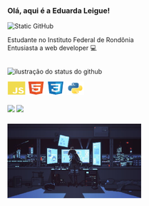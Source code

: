 ### Olá, aqui é a Eduarda Leigue!

<img src="https://img.shields.io/static/v1?label=Overview&message=LEIGUEED&color=f8efd4&style=for-the-badge&logo=GitHub" alt="Static GitHub"/>

<p> Estudante no Instituto Federal de Rondônia <br/> Entusiasta a web developer 💻</p>

##

<p>
  <img src="https://github-readme-stats.vercel.app/api?username=leigueed&theme=tokyonight" alt="ilustração do status do github">
</p>

<div align="left">
  <img align="center" alt="eduarda-js" height="30" width="40" src="https://raw.githubusercontent.com/devicons/devicon/master/icons/javascript/javascript-plain.svg"/>
  <img align="center" alt="eduarda-html" height="30" width="40" src="https://raw.githubusercontent.com/devicons/devicon/master/icons/html5/html5-original.svg"/>
  <img align="center" alt="eduarda-css" height="30" width="40" src="https://raw.githubusercontent.com/devicons/devicon/master/icons/css3/css3-original.svg"/>
  <img align="center" alt="eduarda-Python" height="30" width="40" src="https://raw.githubusercontent.com/devicons/devicon/master/icons/python/python-original.svg"> 
  </div>

###
 
<div align="left"> 
  <a href ="ed.leigue@homtail.com"><img src="https://img.shields.io/badge/-Gmail-%23333?style=for-the-badge&logo=gmail&logoColor=white" target="_blank"></a>
  <a href="www.linkedin.com/in/eduarda-leigue" target="_blank"><img src="https://img.shields.io/badge/-LinkedIn-%230077B5?style=for-the-badge&logo=linkedin&logoColor=white" target="_blank"></a> 
</div>

###

<img align= "left" alt="Night Coding" src="./assets_readme/girl.jpg" width='300'/>

